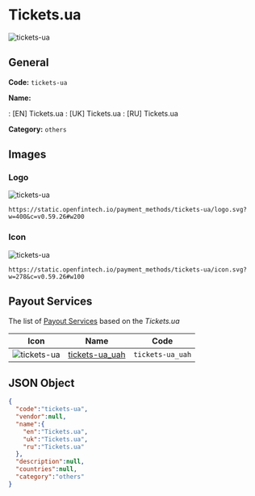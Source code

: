 
# Tickets.ua 
![tickets-ua](https://static.openfintech.io/payment_methods/tickets-ua/logo.svg?w=400&c=v0.59.26#w200)  

## General 
**Code:** `tickets-ua` 
 
**Name:** 
 
:	[EN] Tickets.ua 
:	[UK] Tickets.ua 
:	[RU] Tickets.ua 
 
**Category:** `others` 
 

## Images 

### Logo 
![tickets-ua](https://static.openfintech.io/payment_methods/tickets-ua/logo.svg?w=400&c=v0.59.26#w200)  

```
https://static.openfintech.io/payment_methods/tickets-ua/logo.svg?w=400&c=v0.59.26#w200
```  

### Icon 
![tickets-ua](https://static.openfintech.io/payment_methods/tickets-ua/icon.svg?w=278&c=v0.59.26#w100)  

```
https://static.openfintech.io/payment_methods/tickets-ua/icon.svg?w=278&c=v0.59.26#w100
```  

## Payout Services 
 
The list of [Payout Services](/payout-services/) based on the _Tickets.ua_ 

|Icon|Name|Code| 
|:---:|:---:|:---:| 
|![tickets-ua](https://static.openfintech.io/payout_methods/tickets-ua/icon.png?w=278&c=v0.59.26#w40) |[tickets-ua_uah](/payout-services/tickets-ua_uah/)|`tickets-ua_uah`| 
 

## JSON Object 

```json
{
  "code":"tickets-ua",
  "vendor":null,
  "name":{
    "en":"Tickets.ua",
    "uk":"Tickets.ua",
    "ru":"Tickets.ua"
  },
  "description":null,
  "countries":null,
  "category":"others"
}
```  
